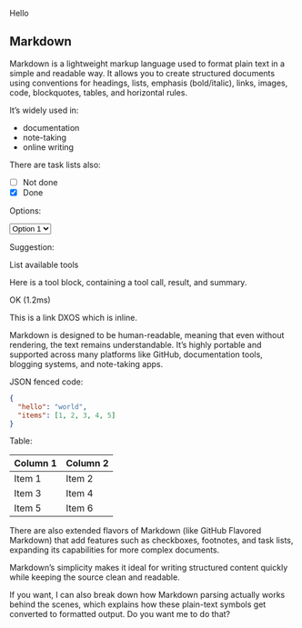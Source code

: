 <prompt>Hello</prompt>

## Markdown

Markdown is a lightweight markup language used to format plain text in a simple and readable way. It allows you to create structured documents using conventions for headings, lists, emphasis (bold/italic), links, images, code, blockquotes, tables, and horizontal rules.

It’s widely used in:

- documentation
- note-taking
- online writing

There are task lists also:

- [ ] Not done
- [x] Done

Options:

<select>
  <option>Option 1</option>
  <option>Option 2</option>
</select>

Suggestion:

<suggestion>List available tools</suggestion>

Here is a tool block, containing a tool call, result, and summary.

<toolBlock>
  <toolCall toolCallId="1234" name="search" input='{ query: "cats" }'/>
  <toolResult toolCallId="1234" name="search" result="This is a search result"/>
  <summary>OK (1.2ms)</summary>
</toolBlock>

This is a link <reference reference="dxn://example.com/123">DXOS</reference> which is inline.

Markdown is designed to be human-readable, meaning that even without rendering, the text remains understandable. It’s highly portable and supported across many platforms like GitHub, documentation tools, blogging systems, and note-taking apps.

JSON fenced code:

```json
{
  "hello": "world",
  "items": [1, 2, 3, 4, 5]
}
```

Table:

| Column 1 | Column 2 |
| -------- | -------- |
| Item 1   | Item 2   |
| Item 3   | Item 4   |
| Item 5   | Item 6   |

There are also extended flavors of Markdown (like GitHub Flavored Markdown) that add features such as checkboxes, footnotes, and task lists, expanding its capabilities for more complex documents.

Markdown’s simplicity makes it ideal for writing structured content quickly while keeping the source clean and readable.

If you want, I can also break down how Markdown parsing actually works behind the scenes, which explains how these plain-text symbols get converted to formatted output. Do you want me to do that?

